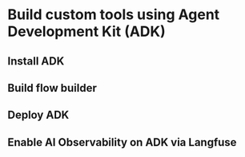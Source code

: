 # Build custom tools using Agent Development Kit (ADK)

## Install ADK

## Build flow builder

## Deploy ADK

## Enable AI Observability on ADK via Langfuse
